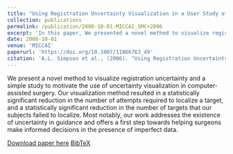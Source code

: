 ```yaml
---
title: "Using Registration Uncertainty Visualization in a User Study of a Simple Surgical Task"
collection: publications
permalink: /publication/2006-10-01-MICCAI_SMC+2006
excerpt: 'In this paper, We presented a novel method to visualize registration uncertainty and a simple study to motivate the use of uncertainty visualization in computer-assisted surgery.'
date: 2006-10-01
venue: 'MICCAI'
paperurl: 'https://doi.org/10.1007/11866763_49'
citation: 'A.L. Simpson et al., (2006). "Using Registration Uncertainty Visualization in a User Study of a Simple Surgical Task"; in <i>Medical Image Computing and Computer Assisted Intervention -- MICCAI 2006</i>, LNCS 4191, pp. 397-404.'
---
```


We present a novel method to visualize registration uncertainty and a simple study to motivate the use of uncertainty visualization in computer-assisted surgery. Our visualization method resulted in a statistically significant reduction in the number of attempts required to localize a target, and a statistically significant reduction in the number of targets that our subjects failed to localize. Most notably, our work addresses the existence of uncertainty in guidance and offers a first step towards helping surgeons make informed decisions in the presence of imperfect data.

[Download paper here](https://doi.org/10.1007/11866763_49) [BibTeX](./../files/bibtex/SMC+2006.bib)